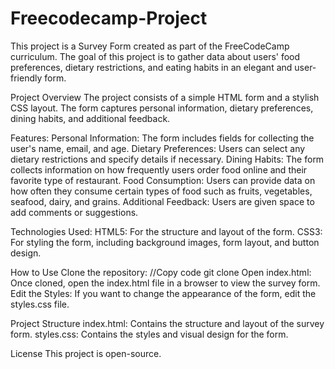 # Freecodecamp-Project

This project is a Survey Form created as part of the FreeCodeCamp curriculum. The goal of this project is to gather data about users' food preferences, dietary restrictions, and eating habits in an elegant and user-friendly form.

Project Overview
The project consists of a simple HTML form and a stylish CSS layout. The form captures personal information, dietary preferences, dining habits, and additional feedback.

Features:
Personal Information: The form includes fields for collecting the user's name, email, and age.
Dietary Preferences: Users can select any dietary restrictions and specify details if necessary.
Dining Habits: The form collects information on how frequently users order food online and their favorite type of restaurant.
Food Consumption: Users can provide data on how often they consume certain types of food such as fruits, vegetables, seafood, dairy, and grains.
Additional Feedback: Users are given space to add comments or suggestions.

Technologies Used:
HTML5: For the structure and layout of the form.
CSS3: For styling the form, including background images, form layout, and button design.

How to Use
Clone the repository:
//Copy code
git clone
Open index.html: Once cloned, open the index.html file in a browser to view the survey form.
Edit the Styles: If you want to change the appearance of the form, edit the styles.css file.

Project Structure
index.html: Contains the structure and layout of the survey form.
styles.css: Contains the styles and visual design for the form.


License
This project is open-source.
